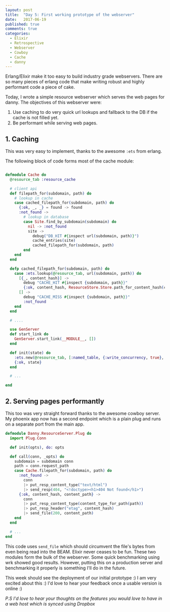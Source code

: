 ```yaml
---
layout: post
title:  "Day 5: First working prototype of the webserver"
date:   2017-06-19
published: true
comments: true
categories:
  - Elixir
  - Retrospective
  - Webserver
  - Cowboy
  - Cache
  - danny
---
```


Erlang/Elixir make it too easy to build industry grade webservers. There are so many pieces of erlang code that
make writing robust and highly performant code a piece of cake.

Today, I wrote a simple resource webserver which serves the web pages for danny. The objectives of this
webserver were:

  1. Use caching to do very quick url lookups and fallback to the DB if the cache is not filled yet.
  2. Be performant while serving web pages.

## 1. Caching

This was very easy to implement, thanks to the awesome `:ets` from erlang.

The following block of code forms most of the cache module:

```elixir

defmodule Cache do
  @resource_tab :resource_cache

  # client api
  def filepath_for(subdomain, path) do
    # lookup in cache
    case cached_filepath_for(subdomain, path) do
      {:ok, _, _} = found -> found
      :not_found ->
        # lookup in database
        case Site.find_by_subdomain(subdomain) do
          nil -> :not_found
          site ->
            debug("DB_HIT #{inspect url(subdomain, path)}")
            cache_entries(site)
            cached_filepath_for(subdomain, path)
        end
    end
  end

  defp cached_filepath_for(subdomain, path) do
    case :ets.lookup(@resource_tab, url(subdomain, path)) do
      [{_, content_hash}] ->
        debug "CACHE_HIT #{inspect {subdomain, path}}"
        {:ok, content_hash, ResourceStore.Store.path_for_content_hash(content_hash)}
      [] ->
        debug "CACHE_MISS #{inspect {subdomain, path}}"
        :not_found
    end
  end

  # ....

  use GenServer
  def start_link do
    GenServer.start_link(__MODULE__, [])
  end

  def init(state) do
    :ets.new(@resource_tab, [:named_table, {:write_concurrency, true}, {:read_concurrency, true}, :public])
    {:ok, state}
  end

  # ...

end

```

## 2. Serving pages performantly
This too was very straight forward thanks to the awesome cowboy server.
My phoenix app now has a second endpoint which is a plain plug and runs on a separate port from the main app.

```elixir
defmodule Danny.ResourceServer.Plug do
  import Plug.Conn

  def init(opts), do: opts

  def call(conn, _opts) do
    subdomain = subdomain conn
    path = conn.request_path
    case Cache.filepath_for(subdomain, path) do
      :not_found ->
        conn
        |> put_resp_content_type("text/html")
        |> send_resp(404, "<!doctype><h1>404 Not found</h1>")
      {:ok, content_hash, content_path} ->
        conn
        |> put_resp_content_type(content_type_for_path(path))
        |> put_resp_header("etag", content_hash)
        |> send_file(200, content_path)
    end
  end

  # ...
end
```

This code uses `send_file` which should circumvent the file's bytes from even being read into the BEAM. Elixir never ceases to be fun. These two modules form the bulk of the webserver. Some quick benchmarking using wrk showed good results. However, putting this on a production server and benchmarking it properly is something I'll do in the future.

This week should see the deployment of our initial prototype :) I am very excited about this :) I'd love to hear your feedback once a usable version is online :)

*P.S I'd love to hear your thoughts on the features you would love to have in a web host which is synced using Dropbox*
